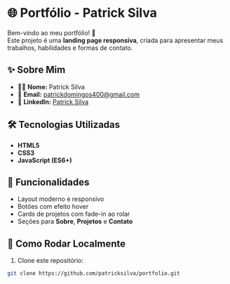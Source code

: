 # 🌐 Portfólio - Patrick Silva

Bem-vindo ao meu portfólio! 🚀  
Este projeto é uma **landing page responsiva**, criada para apresentar meus trabalhos, habilidades e formas de contato.

## ✨ Sobre Mim
- 👨‍💻 **Nome:** Patrick Silva  
- 📧 **Email:** [patrickdomingos400@gmail.com](mailto:patrickdomingos400@gmail.com)  
- 💼 **LinkedIn:** [Patrick Silva](https://www.linkedin.com/in/patrick-silva-49683a27b?utm_source=share&utm_campaign=share_via&utm_content=profile&utm_medium=android_app)

## 🛠️ Tecnologias Utilizadas
- **HTML5**
- **CSS3**
- **JavaScript (ES6+)**

## 🎯 Funcionalidades
- Layout moderno e responsivo  
- Botões com efeito hover  
- Cards de projetos com fade-in ao rolar  
- Seções para **Sobre**, **Projetos** e **Contato**  

## 🚀 Como Rodar Localmente
1. Clone este repositório:  
```bash
git clone https://github.com/patricksilva/portfolio.git
